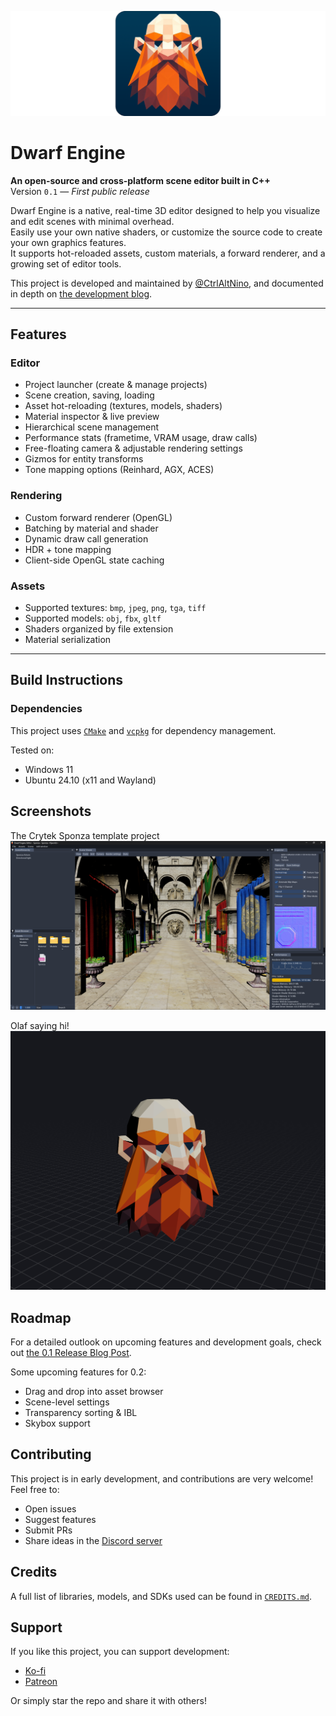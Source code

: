 ![dwarf-engine-banner](assets/images/Dwarf%20Engine%20Banner.png)

# Dwarf Engine

**An open-source and cross-platform scene editor built in C++**<br>
Version `0.1` — _First public release_

Dwarf Engine is a native, real-time 3D editor designed to help you visualize and edit scenes with minimal overhead.<br>
Easily use your own native shaders, or customize the source code to create your own graphics features.<br>
It supports hot-reloaded assets, custom materials, a forward renderer, and a growing set of editor tools.

This project is developed and maintained by [@CtrlAltNino](https://github.com/CtrlAltNino), and documented in depth on [the development blog](https://blog.ctrlaltnino.com).

---

## Features

### Editor

- Project launcher (create & manage projects)
- Scene creation, saving, loading
- Asset hot-reloading (textures, models, shaders)
- Material inspector & live preview
- Hierarchical scene management
- Performance stats (frametime, VRAM usage, draw calls)
- Free-floating camera & adjustable rendering settings
- Gizmos for entity transforms
- Tone mapping options (Reinhard, AGX, ACES)

### Rendering

- Custom forward renderer (OpenGL)
- Batching by material and shader
- Dynamic draw call generation
- HDR + tone mapping
- Client-side OpenGL state caching

### Assets

- Supported textures: `bmp`, `jpeg`, `png`, `tga`, `tiff`
- Supported models: `obj`, `fbx`, `gltf`
- Shaders organized by file extension
- Material serialization

---

## Build Instructions

### Dependencies

This project uses [`CMake`](https://cmake.org/) and [`vcpkg`](https://github.com/microsoft/vcpkg) for dependency management.

Tested on:

- Windows 11
- Ubuntu 24.10 (x11 and Wayland)

## Screenshots

The Crytek Sponza template project
![screenshot-sponza](assets/screenshots/screenshot%20crytek%20sponza.png)

Olaf saying hi!
![screenshot-olaf](assets/screenshots/screenshot%20olaf.png)

## Roadmap

For a detailed outlook on upcoming features and development goals, check out [the 0.1 Release Blog Post](https://blog.ctrlaltnino.com/p/introducing-dwarf-engine-0.1-a-cross-platform-editor-for-graphics-nerds/).

Some upcoming features for 0.2:

- Drag and drop into asset browser
- Scene-level settings
- Transparency sorting & IBL
- Skybox support

## Contributing

This project is in early development, and contributions are very welcome!<br>
Feel free to:

- Open issues
- Suggest features
- Submit PRs
- Share ideas in the [Discord server](https://discord.gg/EcpPTAbJcz)

## Credits

A full list of libraries, models, and SDKs used can be found in [`CREDITS.md`](https://github.com/CtrlAltNino/dwarf-engine/main/CREDITS.md).

## Support

If you like this project, you can support development:

- [Ko-fi](https://ko-fi.com/CtrlAltNino)
- [Patreon](https://patreon.com/CtrlAltNino)

Or simply star the repo and share it with others!
